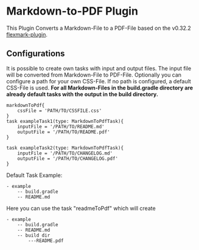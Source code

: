 # Markdown-to-PDF Plugin

This Plugin Converts a Markdown-File to a PDF-File based on the v0.32.2 [flexmark-plugin](https://github.com/vsch/flexmark-java).

## Configurations
It is possible to create own tasks with input and output files. The input file will be converted from Markdown-File to PDF-File. Optionally you can configure a path for your own CSS-File. If no path is configured, a default CSS-File is used. **For all Markdown-Files in the build.gradle directory are already default tasks with the output in the build directory.**

```
markdownToPdf{
	cssFile = 'PATH/TO/CSSFILE.css'
}
task exampleTask1(type: MarkdownToPdfTask){
	inputFile = '/PATH/TO/README.md'
	outputFile = '/PATH/TO/README.pdf'
}

task exampleTask2(type: MarkdownToPdfTask){
	inputFile = '/PATH/TO/CHANGELOG.md'
	outputFile = '/PATH/TO/CHANGELOG.pdf'
}
```
Default Task Example:
```
- example
	-- build.gradle
	-- README.md
```
Here you can use the task "readmeToPdf" which will create
```
- example
	-- build.gradle
	-- README.md
	-- build dir
		---README.pdf
```